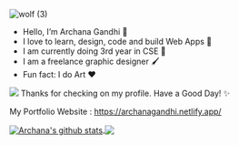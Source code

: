 ![wolf (3)](https://user-images.githubusercontent.com/74424757/111020129-90822900-83e9-11eb-9f56-97a3afb87845.jpg)
- Hello, I’m Archana Gandhi 🌺
- I love to learn, design, code and build Web Apps 🚀
- I am currently doing 3rd year in CSE 🏁
- I am a freelance graphic designer 🖌
- Fun fact: I do Art ❤

 ![](https://visitor-badge.laobi.icu/badge?page_id=archanagandhi)
 Thanks for checking on my profile. Have a Good Day! ✨
 
 My Portfolio Website : https://archanagandhi.netlify.app/
 
<a href="https://github.com/archanagandhi">
  <img align="center" src="https://github-readme-stats.vercel.app/api?username=archanagandhi&show_icons=true&include_all_commits=true&count_private=true&theme=algolia" alt="Archana's github stats" />
</a>
<a href="https://github.com/archanagandhi">
  <img align="center" src="https://github-readme-stats.vercel.app/api/top-langs/?username=archanagandhi&layout=compact&count_private=true&theme=algolia"/>
</a>

<!---
archanagandhi/archanagandhi is a ✨ special ✨ repository because its `README.md` (this file) appears on your GitHub profile.
You can click the Preview link to take a look at your changes.
--->
